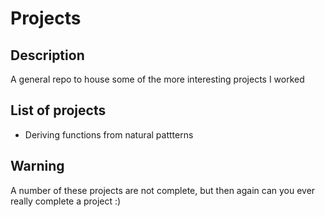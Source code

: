 # Projects

## Description

A general repo to house some of the more interesting projects I worked

## List of projects

- Deriving functions from natural pattterns

## Warning

A number of these projects are not complete, but then again can you ever really complete a project :)
